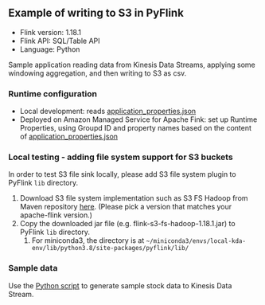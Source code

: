 ## Example of writing to S3 in PyFlink 

* Flink version: 1.18.1
* Flink API: SQL/Table API
* Language: Python

Sample application reading data from Kinesis Data Streams, applying some windowing aggregation, and then writing to S3 as csv.

### Runtime configuration

* Local development: reads [application_properties.json](./application_properties.json)
* Deployed on Amazon Managed Service for Apache Fink: set up Runtime Properties, using Groupd ID and property names based on the content of [application_properties.json](./application_properties.json)

### Local testing - adding file system support for S3 buckets

In order to test S3 file sink locally, please add S3 file system plugin to PyFlink `lib` directory.

1. Download S3 file system implementation such as S3 FS Hadoop from Maven repository [here](https://mvnrepository.com/artifact/org.apache.flink/flink-s3-fs-hadoop). (Please pick a version that matches your apache-flink version.)
2. Copy the downloaded jar file (e.g. flink-s3-fs-hadoop-1.18.1.jar) to PyFlink `lib` directory.
   1. For miniconda3, the directory is at `~/miniconda3/envs/local-kda-env/lib/python3.8/site-packages/pyflink/lib/`

### Sample data

Use the [Python script](../data-generator/) to generate sample stock data to Kinesis Data Stream.
